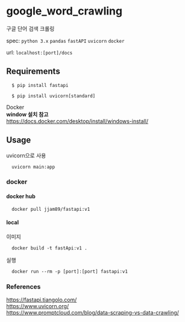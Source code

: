 # google_word_crawling
구글 단어 검색 크롤링

spec:
`python 3.x`
`pandas`
`fastAPI`
`uvicorn`
`docker`

url: 
`localhost:[port]/docs` 


## Requirements

```
  $ pip install fastapi
```

```
  $ pip install uvicorn[standard]
```

Docker</br>
**window 설치 참고**</br>
https://docs.docker.com/desktop/install/windows-install/</br>

## Usage
uvicorn으로 사용
```
  uvicorn main:app
```

### docker
#### docker hub
```
  docker pull jjam89/fastapi:v1
```

#### local
이미지
```
  docker build -t fastApi:v1 .
```

실행
```
  docker run --rm -p [port]:[port] fastapi:v1
```




### References
https://fastapi.tiangolo.com/</br>
https://www.uvicorn.org/</br>
https://www.promptcloud.com/blog/data-scraping-vs-data-crawling/</br>
